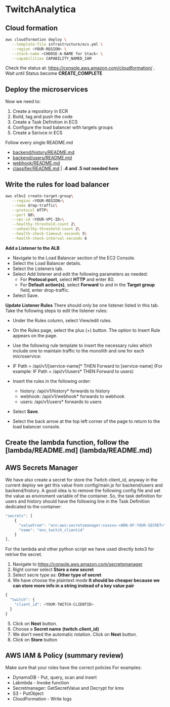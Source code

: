 # TwitchAnalytica

## Cloud formation
```sh
aws cloudformation deploy \
   --template-file infrastructure/ecs.yml \
   --region <YOUR-REGION> \
   --stack-name <CHOOSE-A-NAME for Stack> \
   --capabilities CAPABILITY_NAMED_IAM
```

Check the status at: https://console.aws.amazon.com/cloudformation/ . 
Wait until Status become **CREATE_COMPLETE**

## Deploy the microservices
Now we need to:
1. Create a repository in ECR
2. Build, tag and push the code
3. Create a Task Definition in ECS
4. Configure the load balancer with targets groups
5. Create a Serivce in ECS

Follow every single README.md
- [backend/history/README.md](backend/history/README.md)
- [backend/users/README.md](backend/users/README.md)
- [webhook/README.md](webhook/README.md)
- [classifier/README.md](classifier/README.md) | __.4 and .5 not needed here__

## Write the rules for load balancer
```sh
aws elbv2 create-target-group\
   --region <YOUR-REGION>\
   --name drop-traffic\
   --protocol HTTP\
   --port 80\
   --vpc-id <YOUR-VPC-ID>\
   --healthy-threshold-count 2\
   --unhealthy-threshold-count 2\
   --health-check-timeout-seconds 5\
   --health-check-interval-seconds 6
```

**Add a Listener to the ALB**

- Navigate to the Load Balancer section of the EC2 Console.
- Select the Load Balancer details.
- Select the Listeners tab.
- Select Add listener and edit the following parameters as needed:
  - For **Protocol:port**, select **HTTP** and enter 80.
  - For **Default action(s)**, select **Forward** to and in the **Target group** field, enter drop-traffic.
- Select Save.

**Update Listener Rules**
There should only be one listener listed in this tab. Take the following steps to edit the listener rules:

- Under the Rules column, select View/edit rules.
- On the Rules page, select the plus (+) button. The option to Insert Rule appears on the page. 
- Use the following rule template to insert the necessary rules which include one to maintain traffic to the monolith and one for each microservice:
- IF Path = /api/v1/[service-name]* THEN Forward to [service-name] (For example: IF Path = /api/v1/users* THEN Forward to users)
- Insert the rules in the following order:
  - history: /api/v1/history* forwards to history
  - webhook: /api/v1/webhook* forwards to webhook
  - users: /api/v1/users* forwards to users

- Select **Save**.
- Select the back arrow at the top left corner of the page to return to the load balancer console.

## Create the lambda function, follow the [lambda/README.md] (lambda/README.md)

## AWS Secrets Manager
We have also create a secret for store the Twitch client_id, anyway in the current deploy we get this value from config/main.js for backend/users and backend/history. A good idea is to remove the following config file and set the value as enviroment variable of the container. So, the task definition for users and history should have the following line in the Task Definition dedicated to the container:
```js
"secrets": [
    {
      "valueFrom": "arn:aws:secretsmanager:xxxxxx-<ARN-OF-YOUR-SECRET>",
      "name": "env_twitch_clientid"
    }
],
```
For the lambda and other python script we have used directly boto3 for retrive the secret.

1. Navigate to https://console.aws.amazon.com/secretsmanager
2. Right corner select **Store a new secret**
3. Select secre type as: **Other type of secret**
4. We have choose the plaintext mode 
__It should be cheaper because we can store more info in a string instead of a key value pair__
```js
{
  "twitch": {
    "client_id": <YOUR-TWITCH-CLIENTID>
  }
}
```
5. Click on **Next** button.
6. Choose a **Secret name** __(twitch.client_id)__
7. We don't need the automatic rotation. Click on **Next** button.
8. Click on **Store** button

## AWS IAM & Policy (summary review)
Make sure that your roles have the correct policies
For examples:
- DynamoDB - Put, query, scan and insert
- Labmbda - Invoke function
- Secretmanager: GetSecretValue and Decrypt for kms
- S3 - PutObject
- CloudFormation - Write logs
